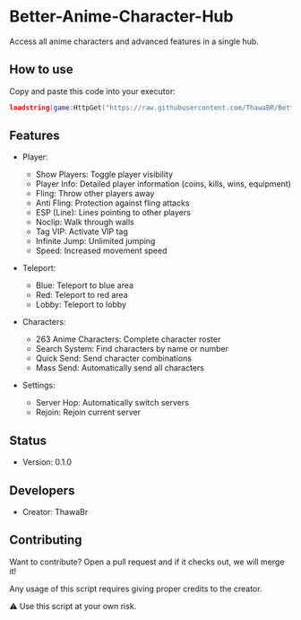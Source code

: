 # Better-Anime-Character-Hub

Access all anime characters and advanced features in a single hub.

## How to use

Copy and paste this code into your executor:

```lua
loadstring(game:HttpGet("https://raw.githubusercontent.com/ThawaBR/Better-Anime-Character-Hub/main/source"))()
```

## Features

- Player:
  - Show Players: Toggle player visibility
  - Player Info: Detailed player information (coins, kills, wins, equipment)
  - Fling: Throw other players away
  - Anti Fling: Protection against fling attacks
  - ESP (Line): Lines pointing to other players
  - Noclip: Walk through walls
  - Tag VIP: Activate VIP tag
  - Infinite Jump: Unlimited jumping
  - Speed: Increased movement speed

- Teleport:

  - Blue: Teleport to blue area
  - Red: Teleport to red area
  - Lobby: Teleport to lobby

- Characters:

  - 263 Anime Characters: Complete character roster
  - Search System: Find characters by name or number
  - Quick Send: Send character combinations
  - Mass Send: Automatically send all characters

- Settings:

  - Server Hop: Automatically switch servers
  - Rejoin: Rejoin current server

## Status
- Version: 0.1.0

## Developers
- Creator: ThawaBr

## Contributing
Want to contribute? Open a pull request and if it checks out, we will merge it!

Any usage of this script requires giving proper credits to the creator.

⚠️ Use this script at your own risk.
